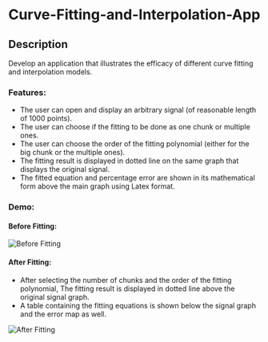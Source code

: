 # Curve-Fitting-and-Interpolation-App
## Description
Develop an application that illustrates the efficacy of different curve fitting and interpolation models.
### Features:
- The user can open and display an arbitrary signal (of reasonable length of 1000 points).
- The user can choose if the fitting to be done as one chunk or multiple ones.
- The user can choose the order of the fitting polynomial (either for the big chunk or the multiple ones).
- The fitting result is displayed in dotted line on the same graph that displays the original signal.
- The fitted equation and percentage error are shown in its mathematical form above the main graph using Latex format.
### Demo:
#### Before Fitting:
![Before Fitting](https://github.com/user-attachments/assets/29fdd395-6207-4f1c-9208-f52d8b47a74a)
#### After Fitting:
  - After selecting the number of chunks and the order of the fitting polynomial, The fitting result is displayed in dotted line above the original signal graph.
  - A table containing the fitting equations is shown below the signal graph and the error map as well.

![After Fitting](https://github.com/user-attachments/assets/2ec50075-1dc8-442c-a867-e78ae6928fc2)
